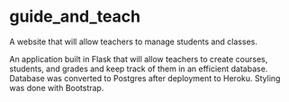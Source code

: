 # guide_and_teach
A website that will allow teachers to manage students and classes.

An application built in Flask that will allow teachers to create courses, students, and grades and keep track of them in an efficient database.
Database was converted to Postgres after deployment to Heroku.
Styling was done with Bootstrap.
